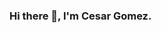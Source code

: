 ### Hi there 👋, I'm Cesar Gomez.

<!--
**cegomezpy/cegomezpy** is a ✨ _special_ ✨ repository because its `README.md` (this file) appears on your GitHub profile.

Here are some ideas to get you started:

- 🔭 I’m currently working on DollarCu
- 🌱 I’m currently learning ReactJs
- 💬 Ask me about Python, Django
- 📫 How to reach me: cegomezpy@gmail.com
